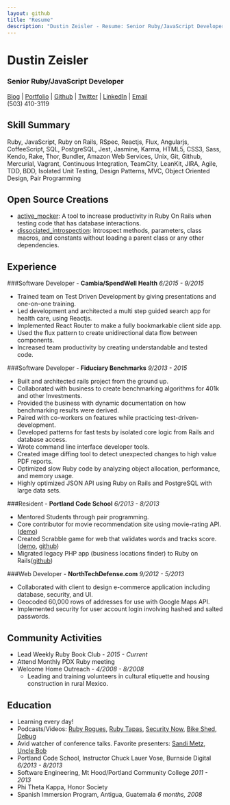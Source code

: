 ```yaml
---
layout: github
title: "Resume"
description: "Dustin Zeisler - Resume: Senior Ruby/JavaScript Developer"
---
```


# Dustin Zeisler

### Senior Ruby/JavaScript Developer

[Blog](http://dustinzeisler.com) &#124; [Portfolio](http://dustinzeisler.com/projects/index.html) &#124; [Github](https://github.com/zeisler) &#124; [Twitter](https://twitter.com/dustinzeisler) &#124; [LinkedIn](https://www.linkedin.com/in/dzeisler) &#124; [Email](mailto:dustinzeisler@gmail.com)<br />(503) 410-3119

## Skill Summary

Ruby, JavaScript, Ruby on Rails, RSpec, Reactjs, Flux, Angularjs, CoffeeScript, SQL, PostgreSQL, Jest, Jasmine, Karma, HTML5, CSS3, Sass, Kendo, Rake, Thor, Bundler, Amazon Web Services, Unix, Git, Github, Mercurial, Vagrant, Continuous Integration, TeamCity, LeanKit, JIRA, Agile, TDD, BDD, Isolated Unit Testing, Design Patterns, MVC, Object Oriented Design, Pair Programming

## Open Source Creations

 * [active_mocker](https://github.com/zeisler/active_mocker): A tool to increase productivity in Ruby On Rails when testing code that has database interactions.
 * [dissociated_introspection](https://github.com/zeisler/dissociated_introspection): Introspect methods, parameters, class macros, and constants without loading a parent class or any other dependencies.

## Experience

###Software Developer - **Cambia/SpendWell Health** *6/2015 - 9/2015*

* Trained team on Test Driven Development by giving presentations and one-on-one training.
* Led development and architected a multi step guided search app for health care, using Reactjs.
* Implemented React Router to make a fully bookmarkable client side app.
* Used the flux pattern to create unidirectional data flow between components.
* Increased team productivity by creating understandable and tested code.

###Software Developer - **Fiduciary Benchmarks** *9/2013 - 2015*

* Built and architected rails project from the ground up.
* Collaborated with business to create benchmarking algorithms for 401k and other Investments. 
* Provided the business with dynamic documentation on how benchmarking results were derived.
* Paired with co-workers on features while practicing test-driven-development.
* Developed patterns for fast tests by isolated core logic from Rails and database access.
* Wrote command line interface developer tools.
* Created image diffing tool to detect unexpected changes to high value PDF reports.
* Optimized slow Ruby code by analyzing object allocation, performance, and memory usage.
* Highly optimized JSON API using Ruby on Rails and PostgreSQL with large data sets.

###Resident - **Portland Code School** *6/2013 - 8/2013*

* Mentored Students through pair programming.
* Core contributor for movie recommendation site using movie-rating API. ([demo](http://critic-critic.herokuapp.com))
* Created Scrabble game for web that validates words and tracks score. ([demo](http://scrabble-game.herokuapp.com), [github](https://Github.com/zeisler/scrabble))
* Migrated legacy PHP app (business locations finder) to Ruby on Rails([github](https://Github.com/zeisler/ffl_locator))

###Web Developer - **NorthTechDefense.com** *9/2012 - 5/2013*
* Collaborated with client to design e-commerce application including database, security, and UI.
* Geocoded 60,000 rows of addresses for use with Google Maps API.
* Implemented security for user account login involving hashed and salted passwords.

## Community Activities

* Lead Weekly Ruby Book Club - *2015 - Current*
* Attend Monthly PDX Ruby meeting
* Welcome Home Outreach - *4/2008 - 8/2008*
	* Leading and training volunteers in cultural etiquette and housing construction in rural Mexico.

## Education

* Learning every day! 
* Podcasts/Videos: [Ruby Rogues](http://devchat.tv/ruby-rogues/), [Ruby Tapas](http://www.rubytapas.com), [Security Now](https://twit.tv/shows/security-now), [Bike Shed](http://bikeshed.fm), [Debug](http://www.imore.com/debug)
* Avid watcher of conference talks. Favorite presenters: [Sandi Metz](http://confreaks.tv/presenters/sandi-metz), [Uncle Bob]( http://youtu.be/YX3iRjKj7C0 )
* Portland Code School, Instructor Chuck Lauer Vose, Burnside Digital    *6/2013 - 8/2013*
* Software Engineering, Mt Hood/Portland Community College *2011 - 2013*
* Phi Theta Kappa, Honor Society
* Spanish Immersion Program, Antigua, Guatemala *6 months, 2008*

